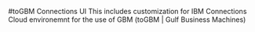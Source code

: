 #toGBM Connections UI
This includes customization for IBM Connections Cloud environemnt for the use of GBM (toGBM | Gulf Business Machines)



